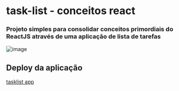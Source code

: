 # task-list - conceitos react

### Projeto simples para consolidar conceitos primordiais do ReactJS através de uma aplicação de lista de tarefas

![image](https://user-images.githubusercontent.com/77885339/195437359-e06330d0-789f-4745-b920-febf24c09a98.png)

## Deploy da aplicação

[tasklist app](https://conceitos-react-lfd28z5hc-zlibrian.vercel.app/)
